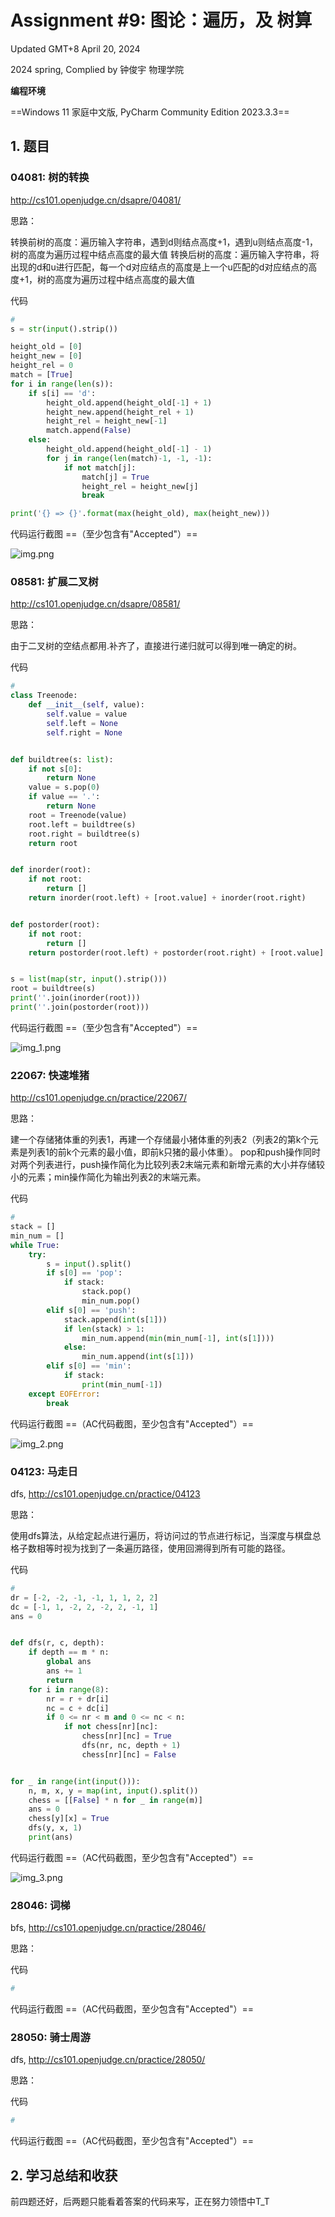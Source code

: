 # Assignment #9: 图论：遍历，及 树算

Updated GMT+8 April 20, 2024

2024 spring, Complied by 钟俊宇 物理学院

**编程环境**

==Windows 11 家庭中文版, PyCharm Community Edition 2023.3.3==

## 1. 题目

### 04081: 树的转换

http://cs101.openjudge.cn/dsapre/04081/

思路：

转换前树的高度：遍历输入字符串，遇到d则结点高度+1，遇到u则结点高度-1，树的高度为遍历过程中结点高度的最大值
转换后树的高度：遍历输入字符串，将出现的d和u进行匹配，每一个d对应结点的高度是上一个u匹配的d对应结点的高度+1，树的高度为遍历过程中结点高度的最大值

代码

```python
# 
s = str(input().strip())

height_old = [0]
height_new = [0]
height_rel = 0
match = [True]
for i in range(len(s)):
    if s[i] == 'd':
        height_old.append(height_old[-1] + 1)
        height_new.append(height_rel + 1)
        height_rel = height_new[-1]
        match.append(False)
    else:
        height_old.append(height_old[-1] - 1)
        for j in range(len(match)-1, -1, -1):
            if not match[j]:
                match[j] = True
                height_rel = height_new[j]
                break

print('{} => {}'.format(max(height_old), max(height_new)))
```

代码运行截图 ==（至少包含有"Accepted"）==

![img.png](img.png)

### 08581: 扩展二叉树

http://cs101.openjudge.cn/dsapre/08581/



思路：

由于二叉树的空结点都用.补齐了，直接进行递归就可以得到唯一确定的树。

代码

```python
# 
class Treenode:
    def __init__(self, value):
        self.value = value
        self.left = None
        self.right = None


def buildtree(s: list):
    if not s[0]:
        return None
    value = s.pop(0)
    if value == '.':
        return None
    root = Treenode(value)
    root.left = buildtree(s)
    root.right = buildtree(s)
    return root


def inorder(root):
    if not root:
        return []
    return inorder(root.left) + [root.value] + inorder(root.right)


def postorder(root):
    if not root:
        return []
    return postorder(root.left) + postorder(root.right) + [root.value]


s = list(map(str, input().strip()))
root = buildtree(s)
print(''.join(inorder(root)))
print(''.join(postorder(root)))
```

代码运行截图 ==（至少包含有"Accepted"）==

![img_1.png](img_1.png)

### 22067: 快速堆猪

http://cs101.openjudge.cn/practice/22067/



思路：

建一个存储猪体重的列表1，再建一个存储最小猪体重的列表2（列表2的第k个元素是列表1的前k个元素的最小值，即前k只猪的最小体重）。
pop和push操作同时对两个列表进行，push操作简化为比较列表2末端元素和新增元素的大小并存储较小的元素；min操作简化为输出列表2的末端元素。

代码

```python
# 
stack = []
min_num = []
while True:
    try:
        s = input().split()
        if s[0] == 'pop':
            if stack:
                stack.pop()
                min_num.pop()
        elif s[0] == 'push':
            stack.append(int(s[1]))
            if len(stack) > 1:
                min_num.append(min(min_num[-1], int(s[1])))
            else:
                min_num.append(int(s[1]))
        elif s[0] == 'min':
            if stack:
                print(min_num[-1])
    except EOFError:
        break
```

代码运行截图 ==（AC代码截图，至少包含有"Accepted"）==

![img_2.png](img_2.png)

### 04123: 马走日

dfs, http://cs101.openjudge.cn/practice/04123

思路：

使用dfs算法，从给定起点进行遍历，将访问过的节点进行标记，当深度与棋盘总格子数相等时视为找到了一条遍历路径，使用回溯得到所有可能的路径。

代码
```python
# 
dr = [-2, -2, -1, -1, 1, 1, 2, 2]
dc = [-1, 1, -2, 2, -2, 2, -1, 1]
ans = 0


def dfs(r, c, depth):
    if depth == m * n:
        global ans
        ans += 1
        return
    for i in range(8):
        nr = r + dr[i]
        nc = c + dc[i]
        if 0 <= nr < m and 0 <= nc < n:
            if not chess[nr][nc]:
                chess[nr][nc] = True
                dfs(nr, nc, depth + 1)
                chess[nr][nc] = False


for _ in range(int(input())):
    n, m, x, y = map(int, input().split())
    chess = [[False] * n for _ in range(m)]
    ans = 0
    chess[y][x] = True
    dfs(y, x, 1)
    print(ans)

```

代码运行截图 ==（AC代码截图，至少包含有"Accepted"）==

![img_3.png](img_3.png)

### 28046: 词梯

bfs, http://cs101.openjudge.cn/practice/28046/

思路：



代码

```python
# 

```



代码运行截图 ==（AC代码截图，至少包含有"Accepted"）==





### 28050: 骑士周游

dfs, http://cs101.openjudge.cn/practice/28050/



思路：



代码

```python
# 

```



代码运行截图 ==（AC代码截图，至少包含有"Accepted"）==





## 2. 学习总结和收获

前四题还好，后两题只能看着答案的代码来写，正在努力领悟中T_T





